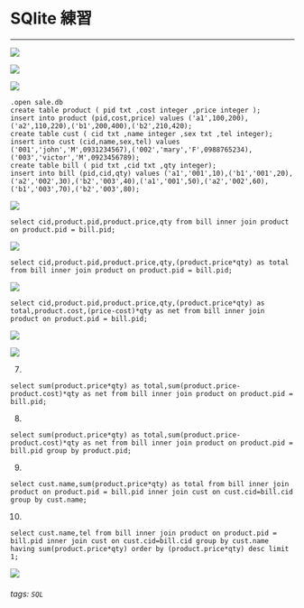 # SQlite 練習

---

![](https://i.imgur.com/wLcVikc.jpg)

![](https://i.imgur.com/5oV2QIg.jpg)

![](https://i.imgur.com/vD5nRhr.jpg)

```
.open sale.db
create table product ( pid txt ,cost integer ,price integer );
insert into product (pid,cost,price) values ('a1',100,200),('a2',110,220),('b1',200,400),('b2',210,420);
create table cust ( cid txt ,name integer ,sex txt ,tel integer);
insert into cust (cid,name,sex,tel) values ('001','john','M',0931234567),('002','mary','F',0988765234),('003','victor','M',0923456789);
create table bill ( pid txt ,cid txt ,qty integer);
insert into bill (pid,cid,qty) values ('a1','001',10),('b1','001',20),('a2','002',30),('b2','003',40),('a1','001',50),('a2','002',60),('b1','003',70),('b2','003',80);
```

![](https://i.imgur.com/HajWzmN.jpg)

`select cid,product.pid,product.price,qty from bill inner join product on product.pid = bill.pid;`

![](https://i.imgur.com/05Y93FI.jpg)

`select cid,product.pid,product.price,qty,(product.price*qty) as total from bill inner join product on product.pid = bill.pid;`

![](https://i.imgur.com/dPzJlTV.jpg)

`select cid,product.pid,product.price,qty,(product.price*qty) as total,product.cost,(price-cost)*qty as net from bill inner join product on product.pid = bill.pid;`

![](https://i.imgur.com/ckvNZpF.jpg)


![](https://i.imgur.com/fU3Kejo.jpg)

7.

`select sum(product.price*qty) as total,sum(product.price-product.cost)*qty as net from bill inner join product on product.pid = bill.pid;`

8.

`select sum(product.price*qty) as total,sum(product.price-product.cost)*qty as net from bill inner join product on product.pid = bill.pid group by product.pid;`

9.

`select cust.name,sum(product.price*qty) as total from bill inner join product on product.pid = bill.pid inner join cust on cust.cid=bill.cid group by cust.name;`

10.

`select cust.name,tel from bill inner join product on product.pid = bill.pid inner join cust on cust.cid=bill.cid group by cust.name having sum(product.price*qty) order by (product.price*qty) desc limit 1;`

![](https://i.imgur.com/x69OJWg.jpg)


###### tags: `SQL`
